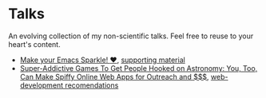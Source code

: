 # Talks
An evolving collection of my non-scientific talks. Feel free to reuse to your heart's content.

* [Make your Emacs Sparkle! :heart:](Make_Your_Emacs_Sparkle.pdf), [supporting material](http://goo.gl/KLFBdm)
* [Super-Addictive Games To Get People Hooked on Astronomy: You, Too, Can Make Spiffy Online Web Apps for Outreach and $$$](meschiari_gsps.pdf), [web-development recomendations](https://github.com/stefano-meschiari/Notes)



